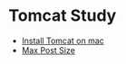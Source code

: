 # Tomcat Study

- [Install Tomcat on mac](./install-tomcat-on-mac.md)
- [Max Post Size](./max-post-size.md)
